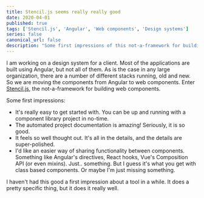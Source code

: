 ```yaml
---
title: Stencil.js seems really really good
date: 2020-04-01
published: true
tags: ['Stencil.js', 'Angular', 'Web components', 'Design systems']
series: false
canonical_url: false
description: "Some first impressions of this not-a-framework for building web component."
---
```


I am working on a design system for a client. Most of the applications are built using Angular, but not all of them. As is the case in any large organization, there are a number of different stacks running, old and new. So we are moving the components from Angular to web components. Enter [Stencil.js](https://stenciljs.com/), the not-a-framework for building web components.

Some first impressions:
- It's really easy to get started with. You can be up and running with a component library project in no-time.
- The automated project documentation is amazing! Seriously, it is so good.
- It feels so well thought out. It's all in the details, and the details are super-polished.
- I'd like an easier way of sharing functionality between components. Something like Angular's directives, React hooks, Vue's Composition API (or even mixins). Just.. something. But I guess it's what you get with class based components. Or maybe I'm just missing something.

I haven't had this good a first impression about a tool in a while. It does a pretty specific thing, but it does it really well.


